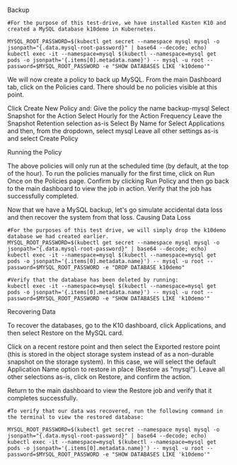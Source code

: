 ### 

Backup
```shell
#For the purpose of this test-drive, we have installed Kasten K10 and created a MySQL database k10demo in Kubernetes.

MYSQL_ROOT_PASSWORD=$(kubectl get secret --namespace mysql mysql -o jsonpath="{.data.mysql-root-password}" | base64 --decode; echo)
kubectl exec -it --namespace=mysql $(kubectl --namespace=mysql get pods -o jsonpath='{.items[0].metadata.name}') -- mysql -u root --password=$MYSQL_ROOT_PASSWORD -e "SHOW DATABASES LIKE 'k10demo'"
```

We will now create a policy to back up MySQL.
From the main Dashboard tab, click on the Policies card. There should be no policies visible at this point.

Click Create New Policy and:
Give the policy the name backup-mysql
Select Snapshot for the Action
Select Hourly for the Action Frequency
Leave the Snapshot Retention selection as-is
Select By Name for Select Applications and then, from the dropdown, select mysql
Leave all other settings as-is and select Create Policy

Running the Policy

The above policies will only run at the scheduled time (by default, at the top of the hour). To run the policies manually for the first time, click on Run Once on the Policies page. Confirm by clicking Run Policy and then go back to the main dashboard to view the job in action. Verify that the job has successfully completed.

Now that we have a MySQL backup, let's go simulate accidental data loss and then recover the system from that loss.
Causing Data Loss


```shell
#For the purposes of this test drive, we will simply drop the k10demo database we had created earlier.
MYSQL_ROOT_PASSWORD=$(kubectl get secret --namespace mysql mysql -o jsonpath="{.data.mysql-root-password}" | base64 --decode; echo)
kubectl exec -it --namespace=mysql $(kubectl --namespace=mysql get pods -o jsonpath='{.items[0].metadata.name}') -- mysql -u root --password=$MYSQL_ROOT_PASSWORD -e "DROP DATABASE k10demo"

#Verify that the database has been deleted by running:
kubectl exec -it --namespace=mysql $(kubectl --namespace=mysql get pods -o jsonpath='{.items[0].metadata.name}') -- mysql -u root --password=$MYSQL_ROOT_PASSWORD -e "SHOW DATABASES LIKE 'k10demo'"
```

Recovering Data

To recover the databases, go to the K10 dashboard, click Applications, and then select Restore on the MySQL card.

Click on a recent restore point and then select the Exported restore point (this is stored in the object storage system instead of as a non-durable snapshot on the storage system). In this case, we will select the default Application Name option to restore in place (Restore as "mysql"). Leave all other selections as-is, click on Restore, and confirm the action.

Return to the main dashboard to view the Restore job and verify that it completes successfully.


```shell
#To verify that our data was recovered, run the following command in the terminal to view the restored database:

MYSQL_ROOT_PASSWORD=$(kubectl get secret --namespace mysql mysql -o jsonpath="{.data.mysql-root-password}" | base64 --decode; echo)
kubectl exec -it --namespace=mysql $(kubectl --namespace=mysql get pods -o jsonpath='{.items[0].metadata.name}') -- mysql -u root --password=$MYSQL_ROOT_PASSWORD -e "SHOW DATABASES LIKE 'k10demo'"
```